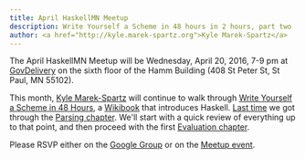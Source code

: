 ```yaml
---
title: April HaskellMN Meetup
description: Write Yourself a Scheme in 48 hours in 2 hours, part two
author: <a href="http://kyle.marek-spartz.org">Kyle Marek-Spartz</a>
---
```


The April HaskellMN Meetup will be Wednesday, April 20,
2016, 7-9 pm at [GovDelivery](https://www.govdelivery.com/) on the
sixth floor of the Hamm Building (408 St Peter St, St Paul, MN 55102).

This month, [Kyle Marek-Spartz](http://kyle.marek-spartz.org) will continue to walk
through [Write Yourself a Scheme in 48
Hours](https://en.wikibooks.org/wiki/Write_Yourself_a_Scheme_in_48_Hours), a
[Wikibook](https://en.wikibooks.org/wiki/Main_Page) that introduces Haskell. [Last time](http://www.haskell.mn/posts/2016-02-11-february-haskellmn-meetup.html) we got through the [Parsing chapter](https://en.wikibooks.org/wiki/Write_Yourself_a_Scheme_in_48_Hours/Parsing). We'll start with a quick review of everything up to that point, and then proceed with the first [Evaluation chapter](https://en.wikibooks.org/wiki/Write_Yourself_a_Scheme_in_48_Hours/Evaluation,_Part_1).

Please RSVP either on the
[Google Group](https://groups.google.com/forum/#!forum/haskellmn)
or on the
[Meetup event](https://www.meetup.com/HaskellMN/events/230045233/).

